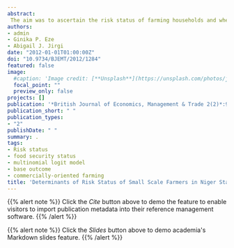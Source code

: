 ```yaml
---
abstract:
 The aim was to ascertain the risk status of farming households and whether the risk status is accentuated by some factors. The specific objective is to determine the relationship between their risk status and socio-economic characteristics and food security status in the study area. The cross-sectional study took place in the Department of Agricultural Economics and Extension Technology, Federal University of Technology, Minna, Nigeria, between March 2011 and February, 2012. The population for the study comprised farming households in Niger State. In order to obtain the sample for the study, two Local Government Areas (Suleja and Bosso) where randomly selected from where five farming communities were randomly selected and then ten farm families were randomly selected to give a total of 50 household from each Local Government Areas and 100 respondents for the study. The primary data covering background information, scale of production and yield, agricultural input use and access to credit, household food security and risk status were collected with structured questionnaire. Data analysis included the description of the socio-economic characteristics of the respondents using descriptive statistics and multinomial logistic regression used to confirm the determinants of risk status of the respondents. With an LRI of 0.3451, the estimates of the explanatory variables show that the set of significant explanatory variables and their sign vary across the groups. The model, through the explanatory variables included predicted correctly 46.17% of risk neutral respondents, only 0.31% of the risk seekers and 53.53% of risk-averse respondents. The overall prediction was 53.8%. In this particular study, sex, primary educational status, years of farming experience, marital status, household size, credit, membership of cooperative, land acquisition by inheritance and total investment capital are the factors found to have determined risk status at different levels of significance but with differing signs relative to the base outcome. The model specified correctly predicted the probability of the risk status and has highlighted that there are more than just the observed socio-economic variables that explain the risk attitude of farmers, hence risk attitudes could only be explained by individual social, economic, cultural and psychological factors and it may be important to estimate individual risk preferences or identify factors that affect the individual's capacity to bear risk or consider their risk environment.
authors:
- admin
- Ginika P. Eze
- Abigail J. Jirgi
date: "2012-01-01T01:00:00Z"
doi: "10.9734/BJEMT/2012/1284"
featured: false
image:
  #caption: 'Image credit: [**Unsplash**](https://unsplash.com/photos/jdD8gXaTZsc)'
  focal_point: ""
  preview_only: false
projects: []
publication: '*British Journal of Economics, Management & Trade 2(2)*:92-108'
publication_short: " "
publication_types:
- "2"
publishDate: " "
summary: .
tags:
- Risk status
- food security status
- multinomial logit model
- base outcome
- commercially-oriented farming
title: 'Determinants of Risk Status of Small Scale Farmers in Niger State, Nigeria'
---
```

{{% alert note %}}
Click the *Cite* button above to demo the feature to enable visitors to import publication metadata into their reference management software.
{{% /alert %}}

{{% alert note %}}
Click the *Slides* button above to demo academia's Markdown slides feature.
{{% /alert %}}
